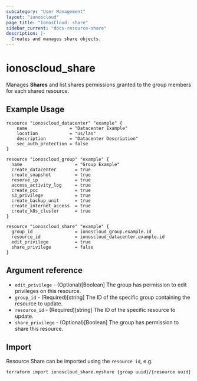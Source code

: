 ```yaml
---
subcategory: "User Management"
layout: "ionoscloud"
page_title: "IonosCloud: share"
sidebar_current: "docs-resource-share"
description: |-
  Creates and manages share objects.
---
```


# ionoscloud\_share

Manages **Shares** and list shares permissions granted to the group members for each shared resource.

## Example Usage

```hcl
resource "ionoscloud_datacenter" "example" {
	name                = "Datacenter Example"
	location            = "us/las"
	description         = "Datacenter Description"
	sec_auth_protection = false
}

resource "ionoscloud_group" "example" {
  name                    = "Group Example"
  create_datacenter       = true
  create_snapshot         = true
  reserve_ip              = true
  access_activity_log     = true
  create_pcc              = true
  s3_privilege            = true
  create_backup_unit      = true
  create_internet_access  = true
  create_k8s_cluster      = true
}

resource "ionoscloud_share" "example" {
  group_id                = ionoscloud_group.example.id
  resource_id             = ionoscloud_datacenter.example.id
  edit_privilege          = true
  share_privilege         = false
}
```

## Argument reference

* `edit_privilege` - (Optional)[Boolean] The group has permission to edit privileges on this resource.
* `group_id` - (Required)[string] The ID of the specific group containing the resource to update.
* `resource_id` - (Required)[string] The ID of the specific resource to update.
* `share_privilege` - (Optional)[Boolean] The group has permission to share this resource.

## Import

Resource Share can be imported using the `resource id`, e.g.

```shell
terraform import ionoscloud_share.myshare {group uuid}/{resource uuid}
```